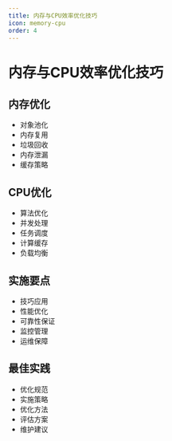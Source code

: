 ```yaml
---
title: 内存与CPU效率优化技巧
icon: memory-cpu
order: 4
---
```


# 内存与CPU效率优化技巧

## 内存优化
- 对象池化
- 内存复用
- 垃圾回收
- 内存泄漏
- 缓存策略

## CPU优化
- 算法优化
- 并发处理
- 任务调度
- 计算缓存
- 负载均衡

## 实施要点
- 技巧应用
- 性能优化
- 可靠性保证
- 监控管理
- 运维保障

## 最佳实践
- 优化规范
- 实施策略
- 优化方法
- 评估方案
- 维护建议
